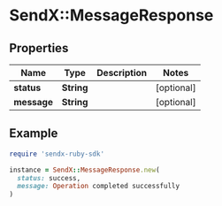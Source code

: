 # SendX::MessageResponse

## Properties

| Name | Type | Description | Notes |
| ---- | ---- | ----------- | ----- |
| **status** | **String** |  | [optional] |
| **message** | **String** |  | [optional] |

## Example

```ruby
require 'sendx-ruby-sdk'

instance = SendX::MessageResponse.new(
  status: success,
  message: Operation completed successfully
)
```

